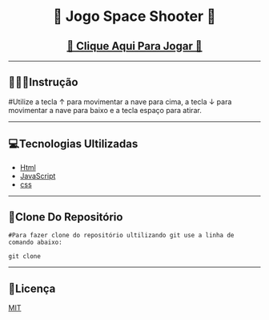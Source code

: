 <h1 align="center">🚀 Jogo Space Shooter 🚀 </h1>

<h2 align="center"><a href="https://aandersonsantos.github.io/Jogo-Space-Shooter/">🚀 Clique Aqui Para Jogar 🚀</a></h2>

---

## 👨🏻‍🏫**Instrução**
#Utilize a tecla ↑ para movimentar a nave para cima, a tecla ↓ para movimentar a nave para baixo e a tecla espaço para atirar.

---

## 💻**Tecnologias Ultilizadas**

* [Html](https://developer.mozilla.org/pt-BR/docs/Web/Guide/HTML/HTML5)
* [JavaScript](https://developer.mozilla.org/pt-BR/docs/Web/JavaScript)
* [css](https://developer.mozilla.org/pt-BR/docs/Web/CSS)

---

## 💾**Clone Do Repositório**

```
#Para fazer clone do repositório ultilizando git use a linha de comando abaixo:

git clone 

```

---

## 📝**Licença**

[MIT](https://github.com/AAndersonSantos/Jogo-Space-Shooter/blob/main/LICENSE)
